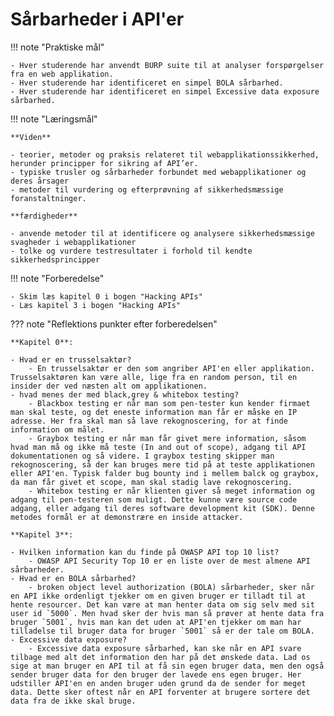 # Sårbarheder i API'er

!!! note "Praktiske mål"

    - Hver studerende har anvendt BURP suite til at analyser forspørgelser fra en web applikation.
    - Hver studerende har identificeret en simpel BOLA sårbarhed.
    - Hver studerende har identificeret en simpel Excessive data exposure sårbarhed.

!!! note "Læringsmål"

    **Viden**

    - teorier, metoder og praksis relateret til webapplikationssikkerhed, herunder principper for sikring af API’er.
    - typiske trusler og sårbarheder forbundet med webapplikationer og deres årsager
    - metoder til vurdering og efterprøvning af sikkerhedsmæssige foranstaltninger.

    **færdigheder**

    - anvende metoder til at identificere og analysere sikkerhedsmæssige svagheder i webapplikationer
    - tolke og vurdere testresultater i forhold til kendte sikkerhedsprincipper

!!! note "Forberedelse"

    - Skim læs kapitel 0 i bogen "Hacking APIs"
    - Læs kapitel 3 i bogen "Hacking APIs"

??? note "Reflektions punkter efter forberedelsen"

    **Kapitel 0**:

    - Hvad er en trusselsaktør?
        - En trusselsaktør er den som angriber API'en eller applikation.  Trusselsaktøren kan være alle, lige fra en random person, til en insider der ved næsten alt om applikationen.
    - hvad menes der med black,grey & whitebox testing?
        - Blackbox testing er når man som pen-tester kun kender firmaet man skal teste, og det eneste information man får er måske en IP adresse. Her fra skal man så lave rekognoscering, for at finde information om målet.
        - Graybox testing er når man får givet mere information, såsom hvad man må og ikke må teste (In and out of scope), adgang til API dokumentationen og så videre. I graybox testing skipper man rekognoscering, så der kan bruges mere tid på at teste applikationen eller API'en. Typisk falder bug bounty ind i mellem balck og graybox, da man får givet et scope, man skal stadig lave rekognoscering.
        - Whitebox testing er når klienten giver så meget information og adgang til pen-testeren som muligt. Dette kunne være source code adgang, eller adgang til deres software development kit (SDK). Denne metodes formål er at demonstrære en inside attacker.

    **Kapitel 3**:

    - Hvilken information kan du finde på OWASP API top 10 list?
        - OWASP API Security Top 10 er en liste over de mest almene API sårbarheder.
    - Hvad er en BOLA sårbarhed?
        - broken object level authorization (BOLA) sårbarheder, sker når en API ikke ordenligt tjekker om en given bruger er tilladt til at hente resourcer. Det kan være at man henter data om sig selv med sit user id `5000`. Men hvad sker der hvis man så prøver at hente data fra bruger `5001`, hvis man kan det uden at API'en tjekker om man har tilladelse til bruger data for bruger `5001` så er der tale om BOLA. 
    - Excessive data exposure?
        - Excessive data exposure sårbarhed, kan ske når en API svare tilbage med alt det information den har på det ønskede data. Lad os sige at man bruger en API til at få sin egen bruger data, men den også sender bruger data for den bruger der lavede ens egen bruger. Her udstiller API'en en anden bruger uden grund da de sender for meget data. Dette sker oftest når en API forventer at brugere sortere det data fra de ikke skal bruge.